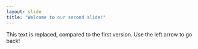 ```yaml
---
layout: slide
title: "Welcome to our second slide!"
---
```

This text is replaced, compared to the first version.
Use the left arrow to go back!
